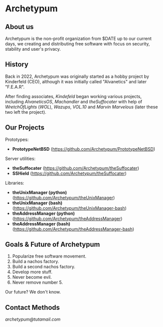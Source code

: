 # Archetypum

## About us

Archetypum is the non-profit organization from $DATE up to our current days, we creating and distributing free software with focus on security, stability 
and user's privacy. 

## History

Back in 2022, Archetypum was originally started as a hobby project by Kinderfeld (CEO), although it was initially called "Alvanetics" and later "F.E.A.R".

After finding associates, _Kindefeld_ began working various projects, including _AlvaneticsOS_, _Machandler_ and _theSuffocater_ with help of _WretchOfLights_ (_WOL_),
_Wazups_, _VOL.10_ and _Marvin Marvelous_ (later these two left the project).

## Our Projects

Prototypes:
- **PrototypeNetBSD** (https://github.com/Archetypum/PrototypeNetBSD)

Server utilities:
- **theSuffocater** (https://github.com/Archetypum/theSuffocater)
- **SSHield** (https://github.com/Archetypum/theSuffocater)

Libraries:
- **theUnixManager (python)** (https://github.com/Archetypum/theUnixManager)
- **theUnixManager (bash)** (https://github.com/Archetypum/theUnixManager-bash)
- **theAddressManager (python)** (https://github.com/Archetypum/theAddressManager)
- **theAddressManager (bash)** (https://github.com/Archetypum/theAddressManager-bash)

## Goals & Future of Archetypum

1. Popularize free software movement. 
2. Build a nachos factory.
3. Build a second nachos factory.
4. Develop more stuff.
5. Never become evil.
6. Never remove number 5.

Our future? We don't know.

## Contact Methods

_archetypum@tutamail.com_
